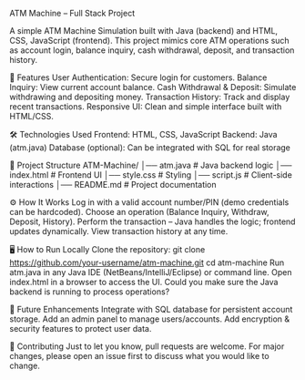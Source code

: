 ATM Machine – Full Stack Project

A simple ATM Machine Simulation built with Java (backend) and HTML, CSS, JavaScript (frontend). This project mimics core ATM operations such as account login, balance inquiry, cash withdrawal, deposit, and transaction history.

🚀 Features
User Authentication: Secure login for customers.
Balance Inquiry: View current account balance.
Cash Withdrawal & Deposit: Simulate withdrawing and depositing money.
Transaction History: Track and display recent transactions.
Responsive UI: Clean and simple interface built with HTML/CSS.

🛠️ Technologies Used
Frontend: HTML, CSS, JavaScript
Backend: Java (atm.java)
Database (optional): Can be integrated with SQL for real storage

📂 Project Structure
ATM-Machine/
│── atm.java        # Java backend logic
│── index.html      # Frontend UI
│── style.css       # Styling
│── script.js       # Client-side interactions
│── README.md       # Project documentation

⚙️ How It Works
Log in with a valid account number/PIN (demo credentials can be hardcoded).
Choose an operation (Balance Inquiry, Withdraw, Deposit, History).
Perform the transaction – Java handles the logic; frontend updates dynamically.
View transaction history at any time.

🖥️ How to Run Locally
Clone the repository:
git clone https://github.com/your-username/atm-machine.git
cd atm-machine
Run atm.java in any Java IDE (NetBeans/IntelliJ/Eclipse) or command line.
Open index.html in a browser to access the UI.
Could you make sure the Java backend is running to process operations?

🔮 Future Enhancements
Integrate with SQL database for persistent account storage.
Add an admin panel to manage users/accounts.
Add encryption & security features to protect user data.

🤝 Contributing
Just to let you know, pull requests are welcome. For major changes, please open an issue first to discuss what you would like to change.
